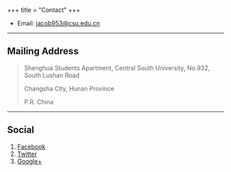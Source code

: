 +++
title = "Contact"
+++

- Email: [jacob953@csu.edu.cn](mailto:jacob953@csu.edu.cn)

---

## Mailing Address

> Shenghua Students Apartment, Central South University, No.932, South Lushan Road
>
> Changsha City, Hunan Province
>
> P.R. China

---

## Social

1. [Facebook](#)
2. [Twitter](#)
3. [Google+](#)
